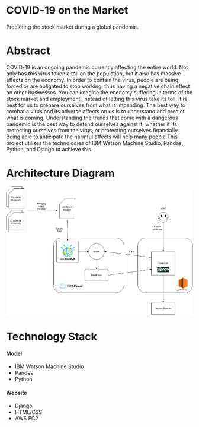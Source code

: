 # COVID-19 on the Market
Predicting the stock market during a global pandemic.
# Abstract
COVID-19 is an ongoing pandemic currently affecting the entire world. Not only has this virus taken a toll on the population, but it also has massive effects on the economy. In order to contain the virus, people are being forced or are obligated to stop working, thus having a negative chain effect on other businesses. You can imagine the economy suffering in terms of the stock market and employment. Instead of letting this virus take its toll, it is best for us to prepare ourselves from what is impending. The best way to combat a virus and its adverse affects on us is to understand and predict what is coming. Understanding the trends that come with a dangerous pandemic is the best way to defend ourselves against it, whether if its protecting ourselves from the virus, or protecting ourselves financially. Being able to anticipate the harmful effects will help many people.This project utilizes the technologies of IBM Watson Machine Studio, Pandas, Python, and Django to achieve this.
# Architecture Diagram

![Architecture](CMPE272_Architecture_3.png)

# Technology Stack
#### Model
- IBM Watson Machine Studio
- Pandas
- Python
#### Website
- Django
- HTML/CSS
- AWS EC2
